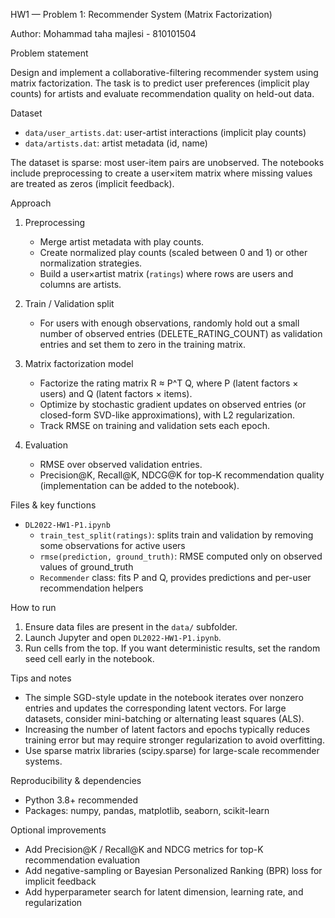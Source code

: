 HW1 — Problem 1: Recommender System (Matrix Factorization)

Author: Mohammad taha majlesi - 810101504

Problem statement

Design and implement a collaborative-filtering recommender system using matrix factorization. The task is to predict user preferences (implicit play counts) for artists and evaluate recommendation quality on held-out data.

Dataset

- `data/user_artists.dat`: user-artist interactions (implicit play counts)
- `data/artists.dat`: artist metadata (id, name)

The dataset is sparse: most user-item pairs are unobserved. The notebooks include preprocessing to create a user×item matrix where missing values are treated as zeros (implicit feedback).

Approach

1. Preprocessing

   - Merge artist metadata with play counts.
   - Create normalized play counts (scaled between 0 and 1) or other normalization strategies.
   - Build a user×artist matrix (`ratings`) where rows are users and columns are artists.

2. Train / Validation split

   - For users with enough observations, randomly hold out a small number of observed entries (DELETE_RATING_COUNT) as validation entries and set them to zero in the training matrix.

3. Matrix factorization model

   - Factorize the rating matrix R ≈ P^T Q, where P (latent factors × users) and Q (latent factors × items).
   - Optimize by stochastic gradient updates on observed entries (or closed-form SVD-like approximations), with L2 regularization.
   - Track RMSE on training and validation sets each epoch.

4. Evaluation
   - RMSE over observed validation entries.
   - Precision@K, Recall@K, NDCG@K for top-K recommendation quality (implementation can be added to the notebook).

Files & key functions

- `DL2022-HW1-P1.ipynb`
  - `train_test_split(ratings)`: splits train and validation by removing some observations for active users
  - `rmse(prediction, ground_truth)`: RMSE computed only on observed values of ground_truth
  - `Recommender` class: fits P and Q, provides predictions and per-user recommendation helpers

How to run

1. Ensure data files are present in the `data/` subfolder.
2. Launch Jupyter and open `DL2022-HW1-P1.ipynb`.
3. Run cells from the top. If you want deterministic results, set the random seed cell early in the notebook.

Tips and notes

- The simple SGD-style update in the notebook iterates over nonzero entries and updates the corresponding latent vectors. For large datasets, consider mini-batching or alternating least squares (ALS).
- Increasing the number of latent factors and epochs typically reduces training error but may require stronger regularization to avoid overfitting.
- Use sparse matrix libraries (scipy.sparse) for large-scale recommender systems.

Reproducibility & dependencies

- Python 3.8+ recommended
- Packages: numpy, pandas, matplotlib, seaborn, scikit-learn

Optional improvements

- Add Precision@K / Recall@K and NDCG metrics for top-K recommendation evaluation
- Add negative-sampling or Bayesian Personalized Ranking (BPR) loss for implicit feedback
- Add hyperparameter search for latent dimension, learning rate, and regularization
